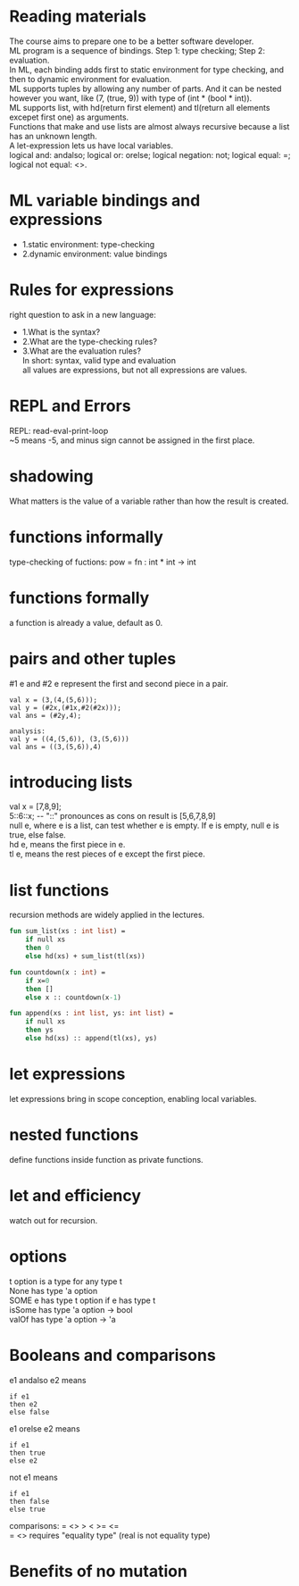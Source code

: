 # Reading materials  
The course aims to prepare one to be a better software developer.  
ML program is a sequence of bindings. Step 1: type checking; Step 2: evaluation.  
In ML, each binding adds first to static environment for type checking, and then to dynamic environment for evaluation.  
ML supports tuples by allowing any number of parts. And it can be nested however you want, like (7, (true, 9)) with type of (int * (bool * int)).  
ML supports list, with hd(return first element) and tl(return all elements excepet first one) as arguments.  
Functions that make and use lists are almost always recursive because a list has an unknown length.  
A let-expression lets us have local variables.  
logical and: andalso; logical or: orelse; logical negation: not; logical equal: =; logical not equal: <>.  



# ML variable bindings and expressions  
- 1.static environment: type-checking
- 2.dynamic environment: value bindings  

# Rules for expressions  
right question to ask in a new language:  
- 1.What is the syntax?
- 2.What are the type-checking rules?
- 3.What are the evaluation rules?  
In short: syntax, valid type and evaluation  
all values are expressions, but not all expressions are values.  

# REPL and Errors
REPL: read-eval-print-loop  
~5 means -5, and minus sign cannot be assigned in the first place.  

# shadowing  
What matters is the value of a variable rather than how the result is created.  

# functions informally  
type-checking of fuctions: pow = fn : int * int -> int  

# functions formally  
a function is already a value, default as 0.  

# pairs and other tuples  
#1 e and #2 e represent the first and second piece in a pair.  
```  
val x = (3,(4,(5,6)));
val y = (#2x,(#1x,#2(#2x)));
val ans = (#2y,4);

analysis:  
val y = ((4,(5,6)), (3,(5,6)))
val ans = ((3,(5,6)),4)
```  

# introducing lists  
val x = [7,8,9];  
5::6::x;  -- "::" pronounces as cons on 
result is [5,6,7,8,9]  
null e, where e is a list, can test whether e is empty. If e is empty, null e is true, else false.  
hd e, means the first piece in e.  
tl e, means the rest pieces of e except the first piece.  

# list functions  
recursion methods are widely applied in the lectures.
```sml
fun sum_list(xs : int list) = 
	if null xs
	then 0
	else hd(xs) + sum_list(tl(xs))

fun countdown(x : int) = 
	if x=0
	then []
	else x :: countdown(x-1)

fun append(xs : int list, ys: int list) = 
	if null xs
	then ys
	else hd(xs) :: append(tl(xs), ys)
```


# let expressions  
let expressions bring in scope conception, enabling local variables.  

# nested functions
define functions inside function as private functions.  

# let and efficiency  
watch out for recursion.  

# options
t option is a type for any type t  
None has type 'a option  
SOME e has type t option if e has type t  
isSome has type 'a option -> bool  
valOf has type 'a option -> 'a 

# Booleans and comparisons  
e1 andalso e2 means  
```
if e1
then e2
else false
```  
e1 orelse e2 means  
```
if e1
then true
else e2
```  
not e1 means   
```
if e1
then false
else true
```  
comparisons: = <> > < >= <=  
= <> requires "equality type" (real is not equality type)  

# Benefits of no mutation  


